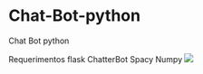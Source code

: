 # Chat-Bot-python
Chat Bot python

Requerimentos
flask
ChatterBot
Spacy
Numpy
<img with="15" src="static/1.jpg">
